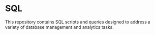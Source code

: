 # SQL
This repository contains SQL scripts and queries designed to address a variety of database management and analytics tasks.
